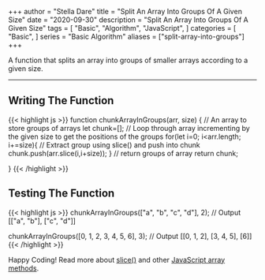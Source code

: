 +++
author = "Stella Dare"
title = "Split An Array Into Groups Of A Given Size"
date = "2020-09-30"
description = "Split An Array Into Groups Of A Given Size"
tags = [
    "Basic",
    "Algorithm",
    "JavaScript",
]
categories = [
    "Basic",
]
series = "Basic Algorithm"
aliases = ["split-array-into-groups"]
+++

A function that splits an array into groups of smaller arrays according to a given size.

<!--more-->

---
## Writing The Function
{{< highlight js >}}
function chunkArrayInGroups(arr, size) {
    // An array to store groups of arrays 
  let chunk=[];
    // Loop through array incrementing by the given size to get the positions of the groups
  for(let i=0; i<arr.length; i+=size){
    // Extract group using slice() and push into chunk
    chunk.push(arr.slice(i,i+size));
  }
  // return groups of array
  return chunk;
  
}
{{< /highlight >}}

## Testing The Function
{{< highlight js >}}
chunkArrayInGroups(["a", "b", "c", "d"], 2);
// Output
[["a", "b"], ["c", "d"]]

chunkArrayInGroups([0, 1, 2, 3, 4, 5, 6], 3);
// Output
[[0, 1, 2], [3, 4, 5], [6]]
{{< /highlight >}}

Happy Coding! Read more about [slice()](https://www.w3schools.com/jsref/jsref_slice_array.asp) and other [JavaScript array methods](https://www.w3schools.com/jsref/jsref_obj_array.asp).